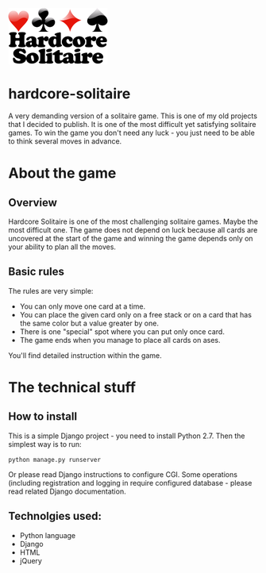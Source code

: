 ![Hardcore Solitaire logo](./hsolitaire/media/images/logo.png)
# hardcore-solitaire
A very demanding version of a solitaire game. 
This is one of my old projects that I decided to publish.
It is one of the most difficult yet satisfying solitaire games.
To win the game you don't need any luck - you just need to be able to think several moves in advance.

# About the game

## Overview
Hardcore Solitaire is one of the most challenging solitaire games. Maybe the most difficult one.
The game does not depend on luck because all cards are uncovered at the start of the game and winning the game depends only on your ability to plan all the moves.

## Basic rules
The rules are very simple: 
* You can only move one card at a time. 
* You can place the given card only on a free stack or on a card that has the same color but a value greater by one.
* There is one "special" spot where you can put only once card.
* The game ends when you manage to place all cards on ases. 

You'll find detailed instruction within the game.

# The technical stuff
## How to install

This is a simple Django project - you need to install Python 2.7. Then the simplest way is to run:

```
python manage.py runserver
```

Or please read Django instructions to configure CGI. Some operations (including registration and logging in require configured database - please read related Django documentation.

## Technolgies used:
* Python language
* Django
* HTML
* jQuery

